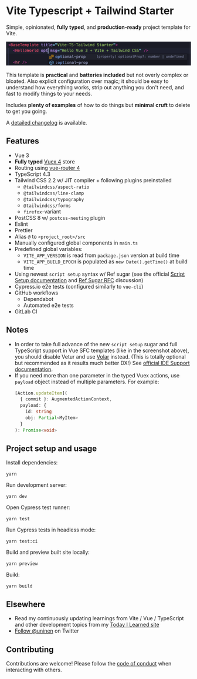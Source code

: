 # Vite Typescript + Tailwind Starter

Simple, opinionated, **fully typed**, and **production-ready** project template for Vite.

![Editor screenshot](src/assets/editor_screenshot.png)

This template is **practical** and **batteries included** but not overly complex or bloated. Also explicit configuration over magic; it should be easy to understand how everything works, strip out anything you don't need, and fast to modify things to your needs.

Includes **plenty of examples** of how to do things but **minimal cruft** to delete to get you going.

A [detailed changelog](./CHANGES.md) is available.

## Features

- Vue 3
- **Fully typed** [Vuex 4](https://next.vuex.vuejs.org/) store
- Routing using [vue-router 4](https://next.router.vuejs.org/)
- TypeScript 4.3
- Tailwind CSS 2.2 w/ JIT compiler + following plugins preinstalled
  - `@tailwindcss/aspect-ratio`
  - `@tailwindcss/line-clamp`
  - `@tailwindcss/typography`
  - `@tailwindcss/forms`
  - `firefox`-variant
- PostCSS 8 w/ `postcss-nesting` plugin
- Eslint
- Prettier
- Alias `@` to `<project_root>/src`
- Manually configured global components in `main.ts`
- Predefined global variables:
  - `VITE_APP_VERSION` is read from `package.json` version at build time
  - `VITE_APP_BUILD_EPOCH` is populated as `new Date().getTime()` at build time
- Using newest `script setup` syntax w/ Ref sugar (see the official [Script Setup documentation](https://v3.vuejs.org/api/sfc-script-setup.html) and [Ref Sugar RFC](https://github.com/vuejs/rfcs/discussions/369) discussion)
- Cypress.io e2e tests (configured similarly to `vue-cli`)
- GitHub workflows
  - Dependabot
  - Automated e2e tests
- GitLab CI
 
## Notes


- In order to take full advance of the new `script setup` sugar and full TypeScript support in Vue SFC templates (like in the screenshot above), you should disable Vetur and use [Volar](https://github.com/johnsoncodehk/volar) instead. (This is totally optional but recommended as it results much better DX!) See [official IDE Support documentation](https://v3.vuejs.org/api/sfc-tooling.html#ide-support).
- If you need more than one parameter in the typed Vuex actions, use `payload` object instead of multiple parameters. For example: 
  ```typescript
  [Action.updateItem](
    { commit }: AugmentedActionContext,
    payload: {
      id: string
      obj: Partial<MyItem>
    }
  ): Promise<void>
  ```

## Project setup and usage

Install dependencies:

```
yarn
```

Run development server:

```
yarn dev
```

Open Cypress test runner:

```
yarn test
```

Run Cypress tests in headless mode:

```
yarn test:ci
```

Build and preview built site locally:

```
yarn preview
```

Build:

```
yarn build
```

## Elsewhere

- Read my continuously updating learnings from Vite / Vue / TypeScript and other development topics from my [Today I Learned site](https://til.unessa.net/)
- [Follow @uninen](https://twitter.com/uninen) on Twitter

## Contributing

Contributions are welcome! Please follow the [code of conduct](https://www.contributor-covenant.org/version/2/0/code_of_conduct/) when interacting with others.